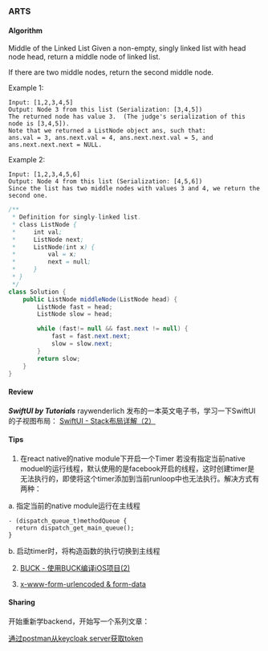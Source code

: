 ### ARTS

#### Algorithm

Middle of the Linked List
Given a non-empty, singly linked list with head node head, return a middle node of linked list.

If there are two middle nodes, return the second middle node.

Example 1:
```
Input: [1,2,3,4,5]
Output: Node 3 from this list (Serialization: [3,4,5])
The returned node has value 3.  (The judge's serialization of this node is [3,4,5]).
Note that we returned a ListNode object ans, such that:
ans.val = 3, ans.next.val = 4, ans.next.next.val = 5, and ans.next.next.next = NULL.
```

Example 2:
```
Input: [1,2,3,4,5,6]
Output: Node 4 from this list (Serialization: [4,5,6])
Since the list has two middle nodes with values 3 and 4, we return the second one.
```

```java
/**
 * Definition for singly-linked list.
 * class ListNode {
 *     int val;
 *     ListNode next;
 *     ListNode(int x) {
 *         val = x;
 *         next = null;
 *     }
 * }
 */
class Solution {
    public ListNode middleNode(ListNode head) {
        ListNode fast = head;
        ListNode slow = head;

        while (fast!= null && fast.next != null) {
            fast = fast.next.next;
            slow = slow.next;
        }
        return slow;
    }
}
```

#### Review

***SwiftUI by Tutorials*** raywenderlich 发布的一本英文电子书，学习一下SwiftUI的子视图布局：
[SwiftUI - Stack布局详解（2）](https://www.jianshu.com/p/14c35a3592f6)

#### Tips

1. 在react native的native module下开启一个Timer
若没有指定当前native moduel的运行线程，默认使用的是facebook开启的线程，这时创建timer是无法执行的，即使将这个timer添加到当前runloop中也无法执行。解决方式有两种：

a. 指定当前的native module运行在主线程

```
- (dispatch_queue_t)methodQueue {
  return dispatch_get_main_queue();
}
```

b. 启动timer时，将构造函数的执行切换到主线程

2. [BUCK - 使用BUCK编译iOS项目(2)](https://www.jianshu.com/p/3425866e9847)

3. [x-www-form-urlencoded & form-data](https://www.jianshu.com/p/51f954e077b3)

#### Sharing

开始重新学backend，开始写一个系列文章：

[通过postman从keycloak server获取token](https://www.jianshu.com/p/e12e3cf6d35b)